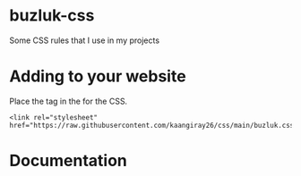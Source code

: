 # buzluk-css
Some CSS rules that I use in my projects

# Adding to your website
Place the <link> tag in the <head> for the CSS.
```
<link rel="stylesheet" href="https://raw.githubusercontent.com/kaangiray26/css/main/buzluk.css">
```

# Documentation
